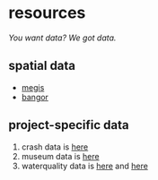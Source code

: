 # resources

_You want data? We got data._

## spatial data

- [megis](http://www.maine.gov/megis/catalog/)
- [bangor](https://github.com/mainehackerclub/bangor)

## project-specific data

1. crash data is [here](https://docs.google.com/spreadsheet/ccc?key=0AluPmR1vr81adGZ1bEtOZDhodm9DN2FMUkJuVnZpRmc&usp=sharing)
2. museum data is [here](https://github.com/mainecivichackday/BMHC)
3. waterquality data is [here](https://docs.google.com/spreadsheet/ccc?key=0Amvd-ox0FMGGdFF1NTM5cUZxV3l5bkYxNHVfeGU0TWc&usp=sharing) and [here](https://docs.google.com/spreadsheet/ccc?key=0Amvd-ox0FMGGdEdYWVJULUFDcF9qWVctbmJwTVVtLWc&usp=sharing)


